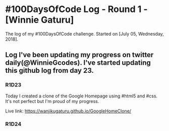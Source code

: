 # #100DaysOfCode Log - Round 1 - [Winnie Gaturu]

The log of my #100DaysOfCode challenge. Started on [July 05, Wednesday, 2018].

## Log I've been updating my progress on twitter daily(@WinnieGcodes). I've started updating this github log from day 23. 

### R1D23 
Today I created a clone of the Google Homepage using #html5 and #css. It's not perfect but I'm proud of my progress. 

Live link: https://wanjikugaturu.github.io/GoogleHomeClone/

### R1D24
